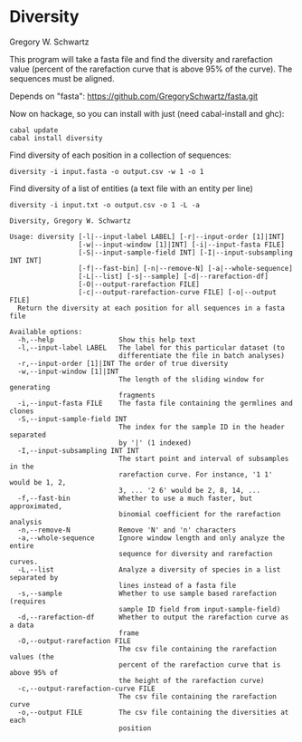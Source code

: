Diversity
=========

Gregory W. Schwartz

This program will take a fasta file and find the diversity and rarefaction value
(percent of the rarefaction curve that is above 95% of the curve). The sequences
must be aligned.

Depends on "fasta": https://github.com/GregorySchwartz/fasta.git 

Now on hackage, so you can install with just (need cabal-install and ghc):
```
cabal update
cabal install diversity
```

Find diversity of each position in a collection of sequences:
```
diversity -i input.fasta -o output.csv -w 1 -o 1
```

Find diversity of a list of entities (a text file with an entity per line)
```
diversity -i input.txt -o output.csv -o 1 -L -a
```

```
Diversity, Gregory W. Schwartz

Usage: diversity [-l|--input-label LABEL] [-r|--input-order [1]|INT]
                 [-w|--input-window [1]|INT] [-i|--input-fasta FILE]
                 [-S|--input-sample-field INT] [-I|--input-subsampling INT INT]
                 [-f|--fast-bin] [-n|--remove-N] [-a|--whole-sequence]
                 [-L|--list] [-s|--sample] [-d|--rarefaction-df]
                 [-O|--output-rarefaction FILE]
                 [-c|--output-rarefaction-curve FILE] [-o|--output FILE]
  Return the diversity at each position for all sequences in a fasta file

Available options:
  -h,--help                Show this help text
  -l,--input-label LABEL   The label for this particular dataset (to
                           differentiate the file in batch analyses)
  -r,--input-order [1]|INT The order of true diversity
  -w,--input-window [1]|INT
                           The length of the sliding window for generating
                           fragments
  -i,--input-fasta FILE    The fasta file containing the germlines and clones
  -S,--input-sample-field INT
                           The index for the sample ID in the header separated
                           by '|' (1 indexed)
  -I,--input-subsampling INT INT
                           The start point and interval of subsamples in the
                           rarefaction curve. For instance, '1 1' would be 1, 2,
                           3, ... '2 6' would be 2, 8, 14, ...
  -f,--fast-bin            Whether to use a much faster, but approximated,
                           binomial coefficient for the rarefaction analysis
  -n,--remove-N            Remove 'N' and 'n' characters
  -a,--whole-sequence      Ignore window length and only analyze the entire
                           sequence for diversity and rarefaction curves.
  -L,--list                Analyze a diversity of species in a list separated by
                           lines instead of a fasta file
  -s,--sample              Whether to use sample based rarefaction (requires
                           sample ID field from input-sample-field)
  -d,--rarefaction-df      Whether to output the rarefaction curve as a data
                           frame
  -O,--output-rarefaction FILE
                           The csv file containing the rarefaction values (the
                           percent of the rarefaction curve that is above 95% of
                           the height of the rarefaction curve)
  -c,--output-rarefaction-curve FILE
                           The csv file containing the rarefaction curve
  -o,--output FILE         The csv file containing the diversities at each
                           position
```

